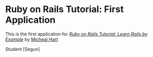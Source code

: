 # Ruby on Rails Tutorial: First Application

This is the first application for
[*Ruby on Rails Tutorial: Learn Rails by Example*](http://railstutorial.org/)
by [Micheal Hart](http://michealhartl.com/)

Student [Segun]
